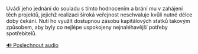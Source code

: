 
Uvádí jeho jednání do souladu s tímto hodnocením a brání mu v zahájení těch projektů, jejichž realizaci široká veřejnost neschvaluje kvůli nutné délce doby čekání. Nutí ho využít dostupnou zásobu kapitálových statků takovým způsobem, aby byly co nejlépe uspokojeny nejnaléhavější potřeby spotřebitelů.

[🔊 Poslechnout audio](/data/7-paragraphs/audio/chapter_100/para_011-Uvd-jeho-jednn-do-souladu-s-tmto-hodnocenm-a.mp3)
